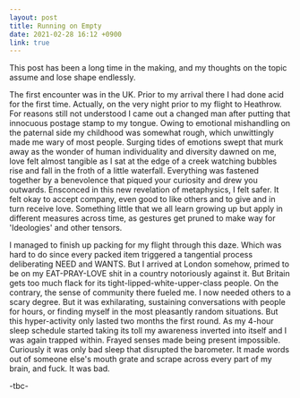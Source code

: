 ```yaml
---
layout: post
title: Running on Empty
date: 2021-02-28 16:12 +0900
link: true
---
```

This post has been a long time in the making, and my thoughts on the topic assume and lose shape endlessly.

The first encounter was in the UK. Prior to my arrival there I had done acid for the first time. Actually, on the very night prior to my flight to Heathrow. For reasons still not understood I came out a changed man after putting that innocuous postage stamp to my tongue. Owing to emotional mishandling on the paternal side my childhood was somewhat rough, which unwittingly made me wary of most people. Surging tides of emotions swept that murk away as the wonder of human individuality and diversity dawned on me, love felt almost tangible as I sat at the edge of a creek watching bubbles rise and fall in the froth of a little waterfall. Everything was fastened together by a benevolence that piqued your curiosity and drew you outwards. Ensconced in this new revelation of metaphysics, I felt safer. It felt okay to accept company, even good to like others and to give and in turn receive love. Something little that we all learn growing up but apply in different measures across time, as gestures get pruned to make way for 'Ideologies' and other tensors.

I managed to finish up packing for my flight through this daze. Which was hard to do since every packed item triggered a tangential process deliberating NEED and WANTS. But I arrived at London somehow, primed to be on my EAT-PRAY-LOVE shit in a country notoriously against it. But Britain gets too much flack for its tight-lipped-white-upper-class people. On the contrary, the sense of community there fueled me. I now needed others to a scary degree. But it was exhilarating, sustaining conversations with people for hours, or finding myself in the most pleasantly random situations. But this hyper-activity only lasted two months the first round. As my 4-hour sleep schedule started taking its toll my awareness inverted into itself and I was again trapped within. Frayed senses made being present impossible. Curiously it was only bad sleep that disrupted the barometer. It made words out of someone else's mouth grate and scrape across every part of my brain, and fuck. It was bad.



-tbc-


